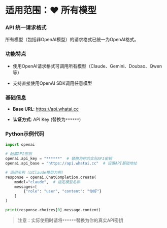 # 适用范围：♥ 所有模型


### **API 统一请求格式**


所有模型（包括非OpenAI模型）的请求格式已统一为OpenAI格式。

### **功能特点**

*   使用OpenAI请求格式可调用所有模型（Claude、Gemini、Doubao、Qwen等）

*   支持直接使用OpenAI SDK调用任意模型

### **基础信息**

*   **Base URL**: https://api.whatai.cc

*   **认证方式**: API Key (替换为`******`)

### **Python示例代码**

```python
import openai

# 配置API密钥
openai.api_key = "******"  # 替换为你的实际API密钥
openai.api_base = "https://api.whatai.cc"  # 设置API基础地址

# 调用示例（以Claude模型为例）
response = openai.ChatCompletion.create(
    model="claude",  # 指定模型名称
    messages=[
        {"role": "user", "content": "你好"}
    ]
)

print(response.choices[0].message.content)

```

> 注意：实际使用时请将`******`替换为你的真实API密钥